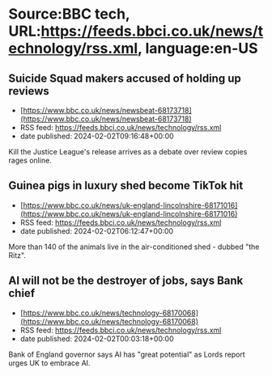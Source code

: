 # Source:BBC tech, URL:https://feeds.bbci.co.uk/news/technology/rss.xml, language:en-US

## Suicide Squad makers accused of holding up reviews
 - [https://www.bbc.co.uk/news/newsbeat-68173718](https://www.bbc.co.uk/news/newsbeat-68173718)
 - RSS feed: https://feeds.bbci.co.uk/news/technology/rss.xml
 - date published: 2024-02-02T09:16:48+00:00

Kill the Justice League's release arrives as a debate over review copies rages online.

## Guinea pigs in luxury shed become TikTok hit
 - [https://www.bbc.co.uk/news/uk-england-lincolnshire-68171016](https://www.bbc.co.uk/news/uk-england-lincolnshire-68171016)
 - RSS feed: https://feeds.bbci.co.uk/news/technology/rss.xml
 - date published: 2024-02-02T06:12:47+00:00

More than 140 of the animals live in the air-conditioned shed - dubbed "the Ritz".

## AI will not be the destroyer of jobs, says Bank chief
 - [https://www.bbc.co.uk/news/technology-68170068](https://www.bbc.co.uk/news/technology-68170068)
 - RSS feed: https://feeds.bbci.co.uk/news/technology/rss.xml
 - date published: 2024-02-02T00:03:18+00:00

Bank of England governor says AI has "great potential" as Lords report urges UK to embrace AI.

